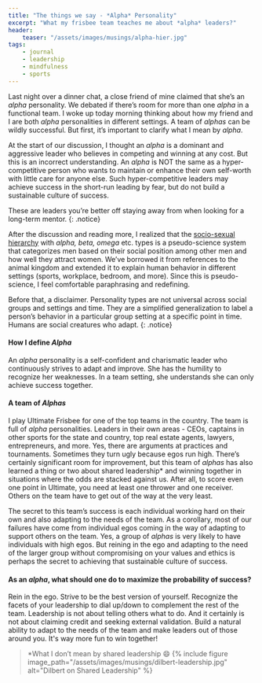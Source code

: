 ```yaml
---
title: "The things we say - *Alpha* Personality"
excerpt: "What my frisbee team teaches me about *alpha* leaders?"
header:
    teaser: "/assets/images/musings/alpha-hier.jpg"
tags:
    - journal
    - leadership
    - mindfulness
    - sports
---
```

Last night over a dinner chat, a close friend of mine claimed that she’s an *alpha* personality. We debated if there’s room for more than one *alpha* in a functional team. I woke up today morning thinking about how my friend and I are both *alpha* personalities in different settings. A team of *alphas* can be wildly successful. But first, it’s important to clarify what I mean by *alpha*.

At the start of our discussion, I thought an *alpha* is a dominant and aggressive leader who believes in competing and winning at any cost. But this is an incorrect understanding. An *alpha* is NOT the same as a hyper-competitive person who wants to maintain or enhance their own self-worth with little care for anyone else. Such hyper-competitive leaders may achieve success in the short-run leading by fear, but do not build a sustainable culture of success.

These are leaders you’re better off staying away from when looking for a long-term mentor.
{: .notice}

After the discussion and reading more, I realized that the [socio-sexual hierarchy](https://theadultman.com/love-and-lust/socio-sexual-hierarchy/) with *alpha, beta, omega* etc. types is a pseudo-science system that categorizes men based on their social position among other men and how well they attract women. We’ve borrowed it from references to the animal kingdom and extended it to explain human behavior in different settings (sports, workplace, bedroom, and more). Since this is pseudo-science, I feel comfortable paraphrasing and redefining.

Before that, a disclaimer. Personality types are not universal across social groups and settings and time. They are a simplified generalization to label a person’s behavior in a particular group setting at a specific point in time. Humans are social creatures who adapt.
{: .notice}

#### How I define *Alpha*
An *alpha* personality is a self-confident and charismatic leader who continuously strives to adapt and improve. She has the humility to recognize her weaknesses. In a team setting, she understands she can only achieve success together.

#### A team of *Alphas*
I play Ultimate Frisbee for one of the top teams in the country. The team is full of *alpha* personalities. Leaders in their own areas - CEOs, captains in other sports for the state and country, top real estate agents, lawyers, entrepreneurs, and more. Yes, there are arguments at practices and tournaments. Sometimes they turn ugly because egos run high. There’s certainly significant room for improvement, but this team of *alphas* has also learned a thing or two about shared leadership* and winning together in situations where the odds are stacked against us. After all, to score even one point in Ultimate, you need at least one thrower and one receiver. Others on the team have to get out of the way at the very least.

The secret to this team’s success is each individual working hard on their own and also adapting to the needs of the team. As a corollary, most of our failures have come from individual egos coming in the way of adapting to support others on the team. Yes, a group of *alphas* is very likely to have individuals with high egos. But reining in the ego and adapting to the need of the larger group without compromising on your values and ethics is perhaps the secret to achieving that sustainable culture of success.

#### As an *alpha*, what should one do to maximize the probability of success? 
Rein in the ego. Strive to be the best version of yourself. Recognize the facets of your leadership to dial up/down to complement the rest of the team. Leadership is not about telling others what to do. And it certainly is not about claiming credit and seeking external validation. Build a natural ability to adapt to the needs of the team and make leaders out of those around you. It's way more fun to win together!

> *What I don’t mean by shared leadership 😄
{% include figure image_path="/assets/images/musings/dilbert-leadership.jpg" alt="Dilbert on Shared Leadership" %}
